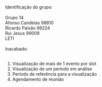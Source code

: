 Identificação do grupo: <br />
 <br />
Grupo 14 <br />
Afonso Candeias 98810 <br />
Ricardo Paixão 99224 <br />
Rui Jesus 99009 <br />
LETI <br />
 <br />
Inacabado: <br />
 <br />
1) Visualização de mais de 1 evento por slot <br />
2) Visualização de um período em análise <br />
3) Período de referência para a visualização <br />
4) Agendamento de reunião

